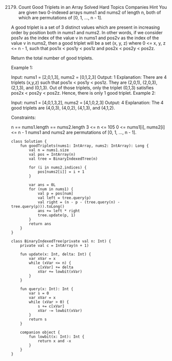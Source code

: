 2179. Count Good Triplets in an Array
Solved
Hard
Topics
Companies
Hint
You are given two 0-indexed arrays nums1 and nums2 of length n, both of which are permutations of [0, 1, ..., n - 1].

A good triplet is a set of 3 distinct values which are present in increasing order by position both in nums1 and nums2. In other words, if we consider pos1v as the index of the value v in nums1 and pos2v as the index of the value v in nums2, then a good triplet will be a set (x, y, z) where 0 <= x, y, z <= n - 1, such that pos1x < pos1y < pos1z and pos2x < pos2y < pos2z.

Return the total number of good triplets.

 

Example 1:

Input: nums1 = [2,0,1,3], nums2 = [0,1,2,3]
Output: 1
Explanation: 
There are 4 triplets (x,y,z) such that pos1x < pos1y < pos1z. They are (2,0,1), (2,0,3), (2,1,3), and (0,1,3). 
Out of those triplets, only the triplet (0,1,3) satisfies pos2x < pos2y < pos2z. Hence, there is only 1 good triplet.
Example 2:

Input: nums1 = [4,0,1,3,2], nums2 = [4,1,0,2,3]
Output: 4
Explanation: The 4 good triplets are (4,0,3), (4,0,2), (4,1,3), and (4,1,2).
 

Constraints:

n == nums1.length == nums2.length
3 <= n <= 105
0 <= nums1[i], nums2[i] <= n - 1
nums1 and nums2 are permutations of [0, 1, ..., n - 1].

```
class Solution {
    fun goodTriplets(nums1: IntArray, nums2: IntArray): Long {
        val n = nums1.size
        val pos = IntArray(n)
        val tree = BinaryIndexedTree(n)

        for (i in nums2.indices) {
            pos[nums2[i]] = i + 1
        }

        var ans = 0L
        for (num in nums1) {
            val p = pos[num]
            val left = tree.query(p)
            val right = (n - p - (tree.query(n) - tree.query(p))).toLong()
            ans += left * right
            tree.update(p, 1)
        }
        return ans
    }
}

class BinaryIndexedTree(private val n: Int) {
    private val c = IntArray(n + 1)

    fun update(x: Int, delta: Int) {
        var xVar = x
        while (xVar <= n) {
            c[xVar] += delta
            xVar += lowbit(xVar)
        }
    }

    fun query(x: Int): Int {
        var s = 0
        var xVar = x
        while (xVar > 0) {
            s += c[xVar]
            xVar -= lowbit(xVar)
        }
        return s
    }

    companion object {
        fun lowbit(x: Int): Int {
            return x and -x
        }
    }
}
```
